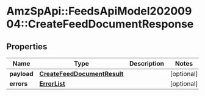 # AmzSpApi::FeedsApiModel20200904::CreateFeedDocumentResponse

## Properties
Name | Type | Description | Notes
------------ | ------------- | ------------- | -------------
**payload** | [**CreateFeedDocumentResult**](CreateFeedDocumentResult.md) |  | [optional] 
**errors** | [**ErrorList**](ErrorList.md) |  | [optional] 

